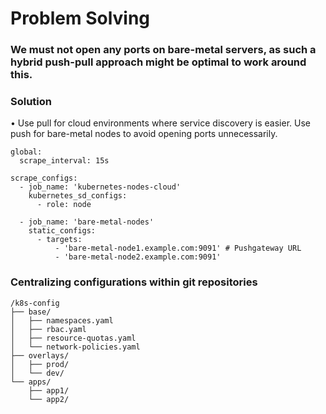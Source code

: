 # Problem Solving
### We must not open any ports on bare-metal servers, as such a hybrid push-pull approach might be optimal to work around this.

### Solution
• Use pull for cloud environments where service discovery is easier.
Use push for bare-metal nodes to avoid opening ports unnecessarily.
```
global:
  scrape_interval: 15s

scrape_configs:
  - job_name: 'kubernetes-nodes-cloud'
    kubernetes_sd_configs:
      - role: node

  - job_name: 'bare-metal-nodes'
    static_configs:
      - targets:
          - 'bare-metal-node1.example.com:9091' # Pushgateway URL
          - 'bare-metal-node2.example.com:9091'
```
###   Centralizing configurations within git repositories

```
/k8s-config
├── base/
│   ├── namespaces.yaml
│   ├── rbac.yaml
│   ├── resource-quotas.yaml
│   └── network-policies.yaml
├── overlays/
│   ├── prod/
│   └── dev/
└── apps/
    ├── app1/
    └── app2/
```
